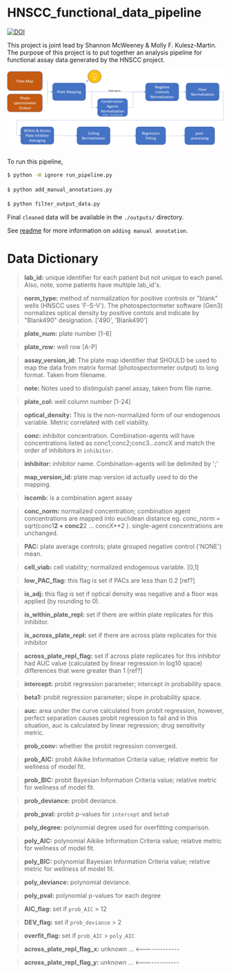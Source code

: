 
# HNSCC_functional_data_pipeline

[![DOI](https://zenodo.org/badge/202190857.svg)](https://zenodo.org/badge/latestdoi/202190857)


This project is joint lead by Shannon McWeeney &amp; Molly F. Kulesz-Martin. The purpose of this project is to put together an analysis pipeline for functional assay data generated by the HNSCC project. 

![pipeline overview](./figs/pipeline_overview.PNG)

To run this pipeline, 

```bash
$ python -W ignore run_pipeline.py 

$ python add_manual_annotations.py

$ python filter_output_data.py
```

Final `cleaned` data will be available in the `./outputs/` directory. 

See [readme](./annotation/) for more information on `adding manual annotation`. 


# Data Dictionary 

> **lab_id:** <str> unique identifier for each patient but not unique to each panel. Also, note, some patients have multiple lab_id's. 

> **norm_type:** <str> method of normalization for positive controls or "blank" wells (HNSCC uses 'F-S-V'). The photospectormeter software (Gen3) normalizes optical density by positive contols and indicate by "Blank490" designation. ['490', 'Blank490']

> **plate_num:** <int> plate number [1-6]

> **plate_row:** <str> well row [A-P]

> **assay_version_id:** <str> The plate map identifier that SHOULD be used to map the data from matrix format (photospectormeter output) to long format. Taken from filename. 

> **note:** <str> Notes used to distinguish panel assay, taken from file name. 

> **plate_col:** <int> well column number [1-24]

> **optical_density:** <float> This is the non-normalized form of our endogenous variable. Metric correlated with cell viability. 

> **conc:** <str> inhibitor concentration. Combination-agents will have concentrations listed as conc1;conc2;conc3...concX and match the order of inhibitors in `inhibitor`. 

> **inhibitor:** <str> inhibitor name. Combination-agents will be delimited by ';'

> **map_version_id:** <str> plate map version id actually used to do the mapping. 

> **iscomb:** <bool> is a combination agent assay

> **conc_norm:** <float> normalized concentration; combination agent concentrations are mapped into euclidean distance eg. conc_norm = sqrt(conc1**2 + conc2**2 ... concX**2 ). single-agent concentrations are unchanged. 

> **PAC:** <float> plate average controls; plate grouped negative control ('NONE') mean.

> **cell_viab:** <float> cell viability; normalized endogenous variable. [0,1]

> **low_PAC_flag:** <bool> this flag is set if PACs are less than 0.2 [ref?]

> **is_adj:** <bool> this flag is set if optical density was negative and a floor was applied (by rounding to 0). 

> **is_within_plate_repl:** <bool> set if there are within plate replicates for this inhibitor. 

> **is_across_plate_repl:** <bool> set if there are across plate replicates for this inhibitor

> **across_plate_repl_flag:** <bool> set if across plate replicates for this inhibitor had AUC value (calculated by linear regression in log10 space) differences that were greater than 1 [ref?] 

> **intercept:** <float> probit regression parameter; intercept in probability space.

> **beta1:** <float> probit regression parameter; slope in probability space. 

> **auc:** <float> area under the curve calculated from probit regression, however, perfect separation causes probit regression to fail and in this situation, auc is calculated by linear regression; drug sensitivity metric. 

> **prob_conv:** <bool> whether the probit regression converged. 

> **prob_AIC:** <float> probit Aikike Information Criteria value; relative metric for wellness of model fit. 

> **prob_BIC:** <float> probit Bayesian Information Criteria value; relative metric for wellness of model fit. 

> **prob_deviance:** <float> probit deviance. 

> **prob_pval:** <list> probit p-values for `intercept` and `beta0`

> **poly_degree:** <int> polynomial degree used for overfitting comparison. 

> **poly_AIC:** <float> polynomial Aikike Information Criteria value; relative metric for wellness of model fit. 

> **poly_BIC:**	<float> polynomial Bayesian Information Criteria value; relative metric for wellness of model fit. 

> **poly_deviance:** <float> polynomial deviance.

> **poly_pval:** <list> polynomial p-values for each degree

> **AIC_flag:** <bool> set if `prob_AIC` > 12
	
> **DEV_flag:** <bool> set if `prob_deviance` > 2
 	
> **overfit_flag:** <bool> set if `prob_AIC` > `poly_AIC`

> **across_plate_repl_flag_x:**	unknown ... <-------------

> **across_plate_repl_flag_y:** unknown ... <-------------
